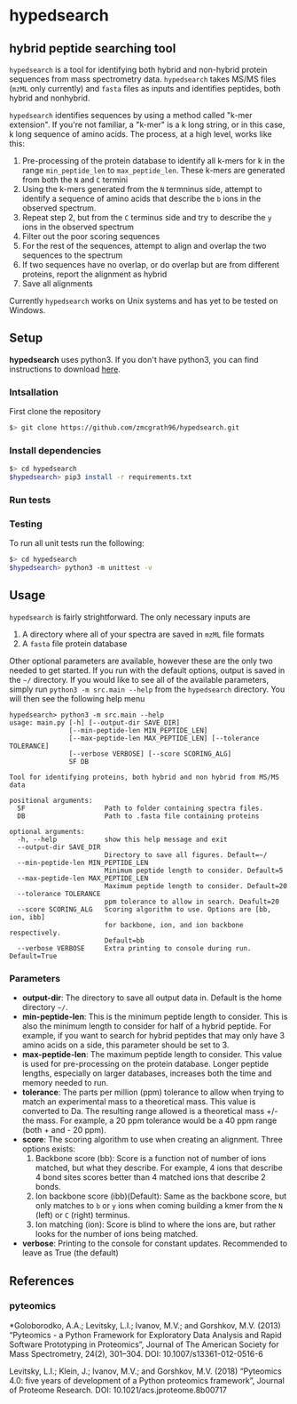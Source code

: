 # hypedsearch
## **hy**brid **pe**pti**d**e **search**ing tool

`hypedsearch` is a tool for identifying both hybrid and non-hybrid protein sequences from mass spectrometry data. `hypedsearch` takes MS/MS files (`mzML` only currently) and `fasta` files as inputs and identifies peptides, both hybrid and nonhybrid.  

`hypedsearch` identifies sequences by using a method called "k-mer extension". If you're not familiar, a "k-mer" is a k long string, or in this case, k long sequence of amino acids. The process, at a high level, works like this:
1. Pre-processing of the protein database to identify all k-mers for k in the range `min_peptide_len` to `max_peptide_len`. These k-mers are generated from both the `N` and `C` termini
2. Using the k-mers generated from the `N` termninus side, attempt to identify a sequence of amino acids that describe the `b` ions in the observed spectrum.
3. Repeat step 2, but from the `C` terminus side and try to describe the `y` ions in the observed spectrum
4. Filter out the poor scoring sequences
5. For the rest of the sequences, attempt to align and overlap the two sequences to the spectrum
6. If two sequences have no overlap, or do overlap but are from different proteins, report the alignment as hybrid
7. Save all alignments

Currently `hypedsearch` works on Unix systems and has yet to be tested on Windows.

## Setup

**hypedsearch** uses python3. If you don't have python3, you can find instructions to download [here](https://www.python.org/). 
### Intsallation
First clone the repository
```bash
$> git clone https://github.com/zmcgrath96/hypedsearch.git
```
### Install dependencies
```bash
$> cd hypedsearch
$hypedsearch> pip3 install -r requirements.txt
```
### Run tests
### Testing
To run all unit tests run the following:
```bash
$> cd hypedsearch
$hypedsearch> python3 -m unittest -v
```

## Usage
`hypedsearch` is fairly strightforward. The only necessary inputs are 
1. A directory where all of your spectra are saved in `mzML` file formats
2. A `fasta` file protein database

Other optional parameters are available, however these are the only two needed to get started. If you run with the default options, output is saved in the `~/` directory. If you would like to see all of the available parameters, simply run `python3 -m src.main --help` from the `hypedsearch` directory. You will then see the following help menu

```
hypedsearch> python3 -m src.main --help
usage: main.py [-h] [--output-dir SAVE_DIR]
               [--min-peptide-len MIN_PEPTIDE_LEN]
               [--max-peptide-len MAX_PEPTIDE_LEN] [--tolerance TOLERANCE]
               [--verbose VERBOSE] [--score SCORING_ALG]
               SF DB

Tool for identifying proteins, both hybrid and non hybrid from MS/MS data

positional arguments:
  SF                    Path to folder containing spectra files.
  DB                    Path to .fasta file containing proteins

optional arguments:
  -h, --help            show this help message and exit
  --output-dir SAVE_DIR
                        Directory to save all figures. Default=~/
  --min-peptide-len MIN_PEPTIDE_LEN
                        Minimum peptide length to consider. Default=5
  --max-peptide-len MAX_PEPTIDE_LEN
                        Maximum peptide length to consider. Default=20
  --tolerance TOLERANCE
                        ppm tolerance to allow in search. Deafult=20
  --score SCORING_ALG   Scoring algorithm to use. Options are [bb, ion, ibb]
                        for backbone, ion, and ion backbone respectively.
                        Default=bb
  --verbose VERBOSE     Extra printing to console during run. Default=True

```


### Parameters
* __output-dir__: The directory to save all output data in. Default is the home directory `~/`.
* __min-peptide-len__: This is the minimum peptide length to consider. This is also the minimum length to consider for half of a hybrid peptide. For example, if you want to search for hybrid peptides that may only have 3 amino acids on a side, this parameter should be set to 3. 
* __max-peptide-len__: The maximum peptide length to consider. This value is used for pre-processing on the protein database. Longer peptide lengths, especially on larger databases, increases both the time and memory needed to run. 
* __tolerance__: The parts per million (ppm) tolerance to allow when trying to match an experimental mass to a theoretical mass. This value is converted to Da. The resulting range allowed is a theoretical mass +/- the mass. For example, a 20 ppm tolerance would be a 40 ppm range (both + and - 20 ppm).
* __score__: The scoring algorithm to use when creating an alignment. Three options exists:
    1. Backbone score (bb): Score is a function not of number of ions matched, but what they describe. For example, 4 ions that describe 4 bond sites scores better than 4 matched ions that describe 2 bonds. 
    2. Ion backbone score (ibb)(Default): Same as the backbone score, but only matches to `b` or `y` ions when coming building a kmer from the `N` (left) or `C` (right) terminus.
    3. Ion matching (ion): Score is blind to where the ions are, but rather looks for the number of ions being matched. 
* __verbose__: Printing to the console for constant updates. Recommended to leave as True (the default)


## References
### pyteomics
*Goloborodko, A.A.; Levitsky, L.I.; Ivanov, M.V.; and Gorshkov, M.V. (2013) “Pyteomics - a Python Framework for Exploratory Data Analysis and Rapid Software Prototyping in Proteomics”, Journal of The American Society for Mass Spectrometry, 24(2), 301–304. DOI: 10.1007/s13361-012-0516-6

Levitsky, L.I.; Klein, J.; Ivanov, M.V.; and Gorshkov, M.V. (2018) “Pyteomics 4.0: five years of development of a Python proteomics framework”, Journal of Proteome Research. DOI: 10.1021/acs.jproteome.8b00717